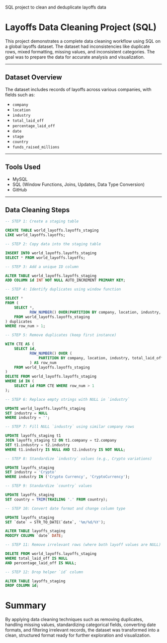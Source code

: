 SQL project to clean and deduplicate layoffs data

# Layoffs Data Cleaning Project (SQL)

This project demonstrates a complete data cleaning workflow using SQL on a global layoffs dataset. The dataset had inconsistencies like duplicate rows, mixed formatting, missing values, and inconsistent categories. The goal was to prepare the data for accurate analysis and visualization.

---

## Dataset Overview

The dataset includes records of layoffs across various companies, with fields such as:

- `company`
- `location`
- `industry`
- `total_laid_off`
- `percentage_laid_off`
- `date`
- `stage`
- `country`
- `funds_raised_millions`

---

##  Tools Used

- MySQL
- SQL (Window Functions, Joins, Updates, Data Type Conversion)
- GitHub

---

## Data Cleaning Steps

```sql
-- STEP 1: Create a staging table

CREATE TABLE world_layoffs.layoffs_staging 
LIKE world_layoffs.layoffs;

-- STEP 2: Copy data into the staging table

INSERT INTO world_layoffs.layoffs_staging 
SELECT * FROM world_layoffs.layoffs;

-- STEP 3: Add a unique ID column

ALTER TABLE world_layoffs.layoffs_staging
ADD COLUMN id INT NOT NULL AUTO_INCREMENT PRIMARY KEY;

-- STEP 4: Identify duplicates using window function

SELECT *
FROM (
    SELECT *,
           ROW_NUMBER() OVER(PARTITION BY company, location, industry, total_laid_off, percentage_laid_off, `date`, stage, country, funds_raised_millions, id) AS row_num
    FROM world_layoffs.layoffs_staging
) duplicates
WHERE row_num > 1;

-- STEP 5: Remove duplicates (keep first instance)

WITH CTE AS (
    SELECT id,
           ROW_NUMBER() OVER (
               PARTITION BY company, location, industry, total_laid_off, percentage_laid_off, `date`, stage, country, funds_raised_millions, id
           ) AS row_num
    FROM world_layoffs.layoffs_staging
)
DELETE FROM world_layoffs.layoffs_staging
WHERE id IN (
    SELECT id FROM CTE WHERE row_num > 1
);

-- STEP 6: Replace empty strings with NULL in `industry`

UPDATE world_layoffs.layoffs_staging
SET industry = NULL
WHERE industry = '';

-- STEP 7: Fill NULL `industry` using similar company rows

UPDATE layoffs_staging t1
JOIN layoffs_staging t2 ON t1.company = t2.company
SET t1.industry = t2.industry
WHERE t1.industry IS NULL AND t2.industry IS NOT NULL;

-- STEP 8: Standardize `industry` values (e.g., Crypto variations)

UPDATE layoffs_staging
SET industry = 'Crypto'
WHERE industry IN ('Crypto Currency', 'CryptoCurrency');

-- STEP 9: Standardize `country` values

UPDATE layoffs_staging
SET country = TRIM(TRAILING '.' FROM country);

-- STEP 10: Convert date format and change column type

UPDATE layoffs_staging
SET `date` = STR_TO_DATE(`date`, '%m/%d/%Y');

ALTER TABLE layoffs_staging
MODIFY COLUMN `date` DATE;

-- STEP 11: Remove irrelevant rows (where both layoff values are NULL)

DELETE FROM world_layoffs.layoffs_staging
WHERE total_laid_off IS NULL
AND percentage_laid_off IS NULL;

-- STEP 12: Drop helper `id` column

ALTER TABLE layoffs_staging
DROP COLUMN id;

```

# Summary

By applying data cleaning techniques such as removing duplicates, handling missing values, standardizing categorical fields, converting date formats, and filtering irrelevant records, the dataset was transformed into a clean, structured format ready for further exploration and visualization.
